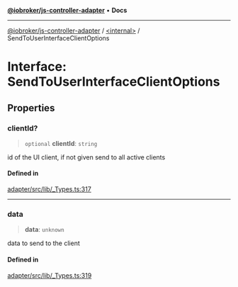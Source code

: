 [**@iobroker/js-controller-adapter**](../../README.md) • **Docs**

***

[@iobroker/js-controller-adapter](../../globals.md) / [\<internal\>](../README.md) / SendToUserInterfaceClientOptions

# Interface: SendToUserInterfaceClientOptions

## Properties

### clientId?

> `optional` **clientId**: `string`

id of the UI client, if not given send to all active clients

#### Defined in

[adapter/src/lib/\_Types.ts:317](https://github.com/ioBroker/ioBroker.js-controller/blob/99469b9944509b9c64b9a28da6d8dabf17a8ea74/packages/adapter/src/lib/_Types.ts#L317)

***

### data

> **data**: `unknown`

data to send to the client

#### Defined in

[adapter/src/lib/\_Types.ts:319](https://github.com/ioBroker/ioBroker.js-controller/blob/99469b9944509b9c64b9a28da6d8dabf17a8ea74/packages/adapter/src/lib/_Types.ts#L319)
